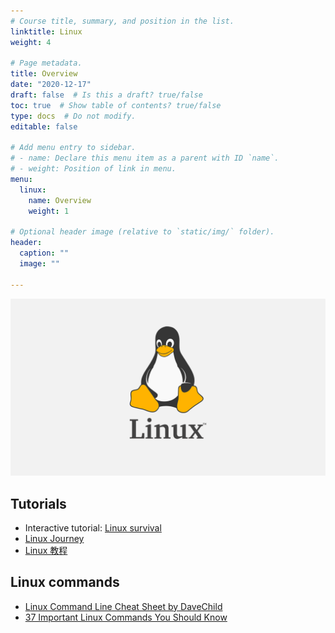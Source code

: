 ```yaml
---
# Course title, summary, and position in the list.
linktitle: Linux
weight: 4

# Page metadata.
title: Overview
date: "2020-12-17"
draft: false  # Is this a draft? true/false
toc: true  # Show table of contents? true/false
type: docs  # Do not modify.
editable: false

# Add menu entry to sidebar.
# - name: Declare this menu item as a parent with ID `name`.
# - weight: Position of link in menu.
menu:
  linux:
    name: Overview
    weight: 1

# Optional header image (relative to `static/img/` folder).
header:
  caption: ""
  image: ""

---
```


<img src="https://raw.githubusercontent.com/EckoTan0804/upic-repo/master/uPic/image1-11.png" alt="Announcing the Unity Editor for LinuxLinux に Unity エディターがやってきます - Unity  Technologies Blog" style="zoom:67%;" />



## Tutorials

- Interactive tutorial: [Linux survival](https://linuxsurvival.com/)
- [Linux Journey](https://linuxjourney.com/)
- [Linux 教程](https://www.runoob.com/linux/linux-tutorial.html)

## Linux commands

- [Linux Command Line Cheat Sheet by DaveChild](https://cheatography.com/davechild/cheat-sheets/linux-command-line/)
- [37 Important Linux Commands You Should Know](https://www.howtogeek.com/412055/37-important-linux-commands-you-should-know/)